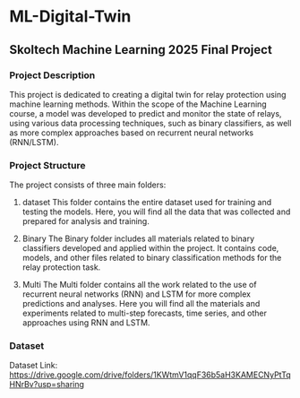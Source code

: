 # ML-Digital-Twin

## Skoltech Machine Learning 2025 Final Project

### Project Description
This project is dedicated to creating a digital twin for relay protection using machine learning methods. Within the scope of the Machine Learning course, a model was developed to predict and monitor the state of relays, using various data processing techniques, such as binary classifiers, as well as more complex approaches based on recurrent neural networks (RNN/LSTM).

### Project Structure
The project consists of three main folders:

1. dataset
This folder contains the entire dataset used for training and testing the models. Here, you will find all the data that was collected and prepared for analysis and training.

2. Binary
The Binary folder includes all materials related to binary classifiers developed and applied within the project. It contains code, models, and other files related to binary classification methods for the relay protection task.

3. Multi
The Multi folder contains all the work related to the use of recurrent neural networks (RNN) and LSTM for more complex predictions and analyses. Here you will find all the materials and experiments related to multi-step forecasts, time series, and other approaches using RNN and LSTM.

### Dataset

Dataset Link: https://drive.google.com/drive/folders/1KWtmV1qqF36b5aH3KAMECNyPtTqHNrBv?usp=sharing
